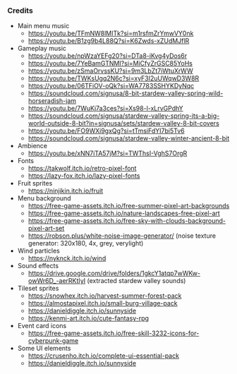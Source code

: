 ### Credits
- Main menu music
    - https://youtu.be/TFmNW8lMITk?si=m1rsfmZrYmwVY0nk
    - https://youtu.be/B1zg9b4L88Q?si=K6Zwds-xZUdMJflR
- Gameplay music
    - https://youtu.be/npWzaYEFg20?si=DTa8-iKvg4yDos6r
    - https://youtu.be/7YeBamGTNMI?si=MiCfyZrGSC85YoHs
    - https://youtu.be/zSmaOrvssKU?si=9m3LbZt7iWtuXrWW
    - https://youtu.be/TWKsUgq2N6c?si=xyF3I2uUWqwD3W8R
    - https://youtu.be/06TFiOV-oQk?si=WA7783SSHYKDyNqc
    - https://soundcloud.com/signusa/8-bit-stardew-valley-spring-wild-horseradish-jam
    - https://youtu.be/7WuKj7a3ces?si=Xs98-l-xLrvGPdhY
    - https://soundcloud.com/signusa/stardew-valley-spring-its-a-big-world-outside-8-bit?in=signusa/sets/stardew-valley-8-bit-covers
    - https://youtu.be/FO9WXi9gxQg?si=tTmsiFdYI7bi5Tv6
    - https://soundcloud.com/signusa/stardew-valley-winter-ancient-8-bit
- Ambience
    - https://youtu.be/xNN7iTA57jM?si=TWThsI-VghS7OrgR
- Fonts
    - https://takwolf.itch.io/retro-pixel-font
    - https://lazy-fox.itch.io/lazy-pixel-fonts
- Fruit sprites
    - https://ninjikin.itch.io/fruit
- Menu background
    - https://free-game-assets.itch.io/free-summer-pixel-art-backgrounds
    - https://free-game-assets.itch.io/nature-landscapes-free-pixel-art
    - https://free-game-assets.itch.io/free-sky-with-clouds-background-pixel-art-set
    - https://robson.plus/white-noise-image-generator/ (noise texture generator: 320x180, 4x, grey, verylight)
- Wind particles
    - https://nyknck.itch.io/wind
- Sound effects
    - https://drive.google.com/drive/folders/1gkcY1atqp7wWKw-owWr6D_-aerRKtIyI (extracted stardew valley sounds)
- Tileset sprites
    - https://snowhex.itch.io/harvest-summer-forest-pack
    - https://almostapixel.itch.io/small-burg-village-pack
    - https://danieldiggle.itch.io/sunnyside
    - https://kenmi-art.itch.io/cute-fantasy-rpg
- Event card icons
    - https://free-game-assets.itch.io/free-skill-3232-icons-for-cyberpunk-game
- Some UI elements
    - https://crusenho.itch.io/complete-ui-essential-pack
    - https://danieldiggle.itch.io/sunnyside